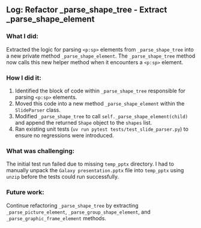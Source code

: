 ## Log: Refactor _parse_shape_tree - Extract _parse_shape_element

### What I did:
Extracted the logic for parsing `<p:sp>` elements from `_parse_shape_tree` into a new private method `_parse_shape_element`. The `_parse_shape_tree` method now calls this new helper method when it encounters a `<p:sp>` element.

### How I did it:
1.  Identified the block of code within `_parse_shape_tree` responsible for parsing `<p:sp>` elements.
2.  Moved this code into a new method `_parse_shape_element` within the `SlideParser` class.
3.  Modified `_parse_shape_tree` to call `self._parse_shape_element(child)` and append the returned `Shape` object to the `shapes` list.
4.  Ran existing unit tests (`uv run pytest tests/test_slide_parser.py`) to ensure no regressions were introduced.

### What was challenging:
The initial test run failed due to missing `temp_pptx` directory. I had to manually unpack the `Galaxy presentation.pptx` file into `temp_pptx` using `unzip` before the tests could run successfully.

### Future work:
Continue refactoring `_parse_shape_tree` by extracting `_parse_picture_element`, `_parse_group_shape_element`, and `_parse_graphic_frame_element` methods.